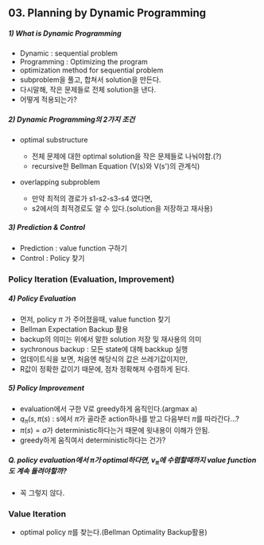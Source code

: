 ## 03. Planning by Dynamic Programming

##### 1) What is Dynamic Programming
- Dynamic : sequential problem
- Programming : Optimizing the program
- optimization method for sequential problem
- subproblem을 풀고, 합쳐서 solution을 만든다.
- 다시말해, 작은 문제들로 전체 solution을 낸다.
- 어떻게 적용되는가?

##### 2) Dynamic Programming의 2가지 조건
- optimal substructure 
  - 전체 문제에 대한 optimal solution을 작은 문제들로 나눠야함.(?)
  - recursive한 Bellman Equation (V(s)와 V(s')의 관계식)
 
- overlapping subproblem
  - 만약 최적의 경로가 s1-s2-s3-s4 였다면,
  - s2에서의 최적경로도 알 수 있다.(solution을 저장하고 재사용)
  
  
##### 3) Prediction & Control
- Prediction : value function 구하기
- Control : Policy 찾기

### Policy Iteration (Evaluation, Improvement)

##### 4) Policy Evaluation
- 먼저, policy $\pi$ 가 주어졌을때, value function 찾기
- Bellman Expectation Backup 활용
- backup의 의미는 위에서 말한 solution 저장 및 재사용의 의미
- sychronous backup : 모든 state에 대해 backkup 실행
- 업데이트식을 보면, 처음엔 해당식의 값은 쓰레기값이지만,
- R값이 정확한 값이기 때문에, 점차 정확해져 수렴하게 된다.

##### 5) Policy Improvement
- evaluation에서 구한 V로 greedy하게 움직인다.(argmax a)
- $q_{\pi}(s,\pi (s)$ : s에서 $\pi$가 골라준 action하나를 받고 다음부터 $\pi$를 따라간다...?
- $\pi(s) = a$가 deterministic하다는거 때문에 윗내용이 이해가 안됨.
- greedy하게 움직여서 deterministic하다는 건가?

##### Q. policy evaluation에서 $\pi$가 optimal하다면, $v_{\pi}$에 수렴할때까지 value function도 계속 돌려야할까?
- 꼭 그렇지 않다.

### Value Iteration
- optimal policy $\pi$를 찾는다.(Bellman Optimality Backup활용)

